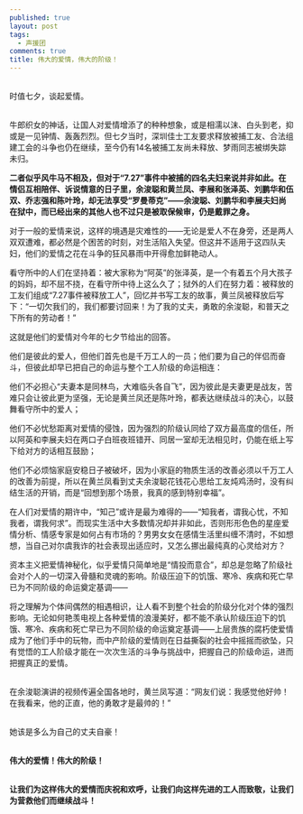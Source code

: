 ```yaml
---
published: true
layout: post
tags:
  - 声援团
comments: true
title: 伟大的爱情，伟大的阶级！
---
```


<br>时值七夕，谈起爱情。

<br>牛郎织女的神话，让国人对爱情增添了的种种想象，或是相濡以沫、白头到老，抑或是一见钟情、轰轰烈烈。但七夕当时，深圳佳士工友要求释放被捕工友、合法组建工会的斗争也仍在继续，至今仍有14名被捕工友尚未释放、梦雨同志被绑失踪未归。

**二者似乎风牛马不相及，但对于“7.27”事件中被捕的四名夫妇来说并非如此。在情侣互相陪伴、诉说情意的日子里，余浚聪和黄兰凤、李展和张泽英、刘鹏华和伍双、乔志强和陈叶玲，却无法享受“罗曼蒂克”——余浚聪、刘鹏华和李展夫妇尚在狱中，而已经出来的其他人也不过只是被取保候审，仍是戴罪之身。**

对于一般的爱情来说，这样的境遇是灾难性的——无论是爱人不在身旁，还是两人双双遭难，都必然是个困苦的时刻，对生活陷入失望。但这并不适用于这四队夫妇，他们的爱情之花在斗争的狂风暴雨中开得愈加鲜艳动人。

看守所中的人们在坚持着：被大家称为“阿英”的张泽英，是一个有着五个月大孩子的妈妈，却不屈不挠，在看守所中待上这么久了；狱外的人们在努力着：被释放的工友们组成“7.27事件被释放工人”，回忆并书写工友的故事，黄兰凤被释放后写下：“一切欠我们的，我们都要讨回来！为了我的丈夫，勇敢的余浚聪，和普天之下所有的劳动者！”

这就是他们的爱情对今年的七夕节给出的回答。

他们是彼此的爱人，但他们首先也是千万工人的一员；他们要为自己的伴侣而奋斗，但彼此却早已把自己的命运与整个工人阶级的命运相连：

他们不必担心“夫妻本是同林鸟，大难临头各自飞”，因为彼此是夫妻更是战友，苦难只会让彼此更为坚强，无论是黄兰凤还是陈叶玲，都表达继续战斗的决心，以鼓舞看守所中的爱人；

他们不必忧愁距离对爱情的侵蚀，因为强烈的阶级认同给了双方最高度的信任，所以阿英和李展夫妇在两口子白班夜班错开、同居一室却无法相见时，仍能在纸上写下给对方的话相互鼓励；

他们不必烦恼家庭安稳日子被破坏，因为小家庭的物质生活的改善必须以千万工人的改善为前提，所以在黄兰凤看到丈夫余浚聪花钱花心思给工友炖鸡汤时，没有纠结生活的开销，而是“回想到那个场景，我真的感到特别幸福”。

在人们对爱情的期许中，“知己”或许是最为难得的——“知我者，谓我心忧，不知我者，谓我何求”。而现实生活中大多数情况却并非如此，否则形形色色的星座爱情分析、情感专家是如何占有市场的？男男女女在感情生活里纠缠不清时，不如想想，当自己对尔虞我诈的社会表现出适应时，又怎么挪出最纯真的心灵给对方？

资本主义把爱情神秘化，似乎爱情只简单地是“情投而意合”，却总是忽略了阶级社会对个人的一切深入骨髓和灵魂的影响。阶级压迫下的饥饿、寒冷、疾病和死亡早已为不同阶级的命运奠定基调——

将之理解为个体间偶然的相遇相识，让人看不到整个社会的阶级分化对个体的强烈影响。无论如何艳羡电视上各种爱情的浪漫美好，都不能不承认阶级压迫下的饥饿、寒冷、疾病和死亡早已为不同阶级的命运奠定基调——上层贵族的腐朽使爱情成为了他们手中的玩物，而中产阶级的爱情则在日益撕裂的社会中摇摇而欲坠，只有觉悟的工人阶级才能在一次次生活的斗争与挑战中，把握自己的阶级命运，进而把握真正的爱情。

<br>在余浚聪演讲的视频传遍全国各地时，黄兰凤写道：“网友们说：我感觉他好帅！在我看来，他的正直，他的勇敢才是最帅的！”

<br>她该是多么为自己的丈夫自豪！

<br>**伟大的爱情！伟大的阶级！**

<br>**让我们为这样伟大的爱情而庆祝和欢呼，让我们向这样先进的工人而致敬，让我们为营救他们而继续战斗！**
